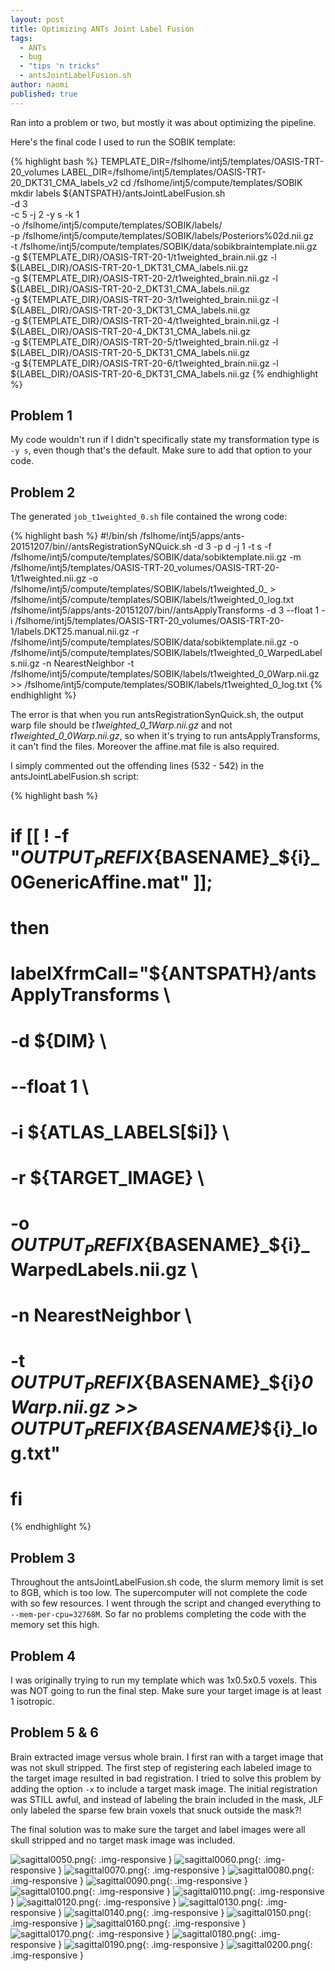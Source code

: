 ```yaml
---
layout: post
title: Optimizing ANTs Joint Label Fusion
tags: 
  - ANTs
  - bug
  - "tips 'n tricks"
  - antsJointLabelFusion.sh
author: naomi
published: true
---
```




Ran into a problem or two, but mostly it was about optimizing the pipeline.

<!-- more -->

Here's the final code I used to run the SOBIK template:

{% highlight bash %}
TEMPLATE_DIR=/fslhome/intj5/templates/OASIS-TRT-20_volumes
LABEL_DIR=/fslhome/intj5/templates/OASIS-TRT-20_DKT31_CMA_labels_v2
cd /fslhome/intj5/compute/templates/SOBIK
mkdir labels
${ANTSPATH}/antsJointLabelFusion.sh \
-d 3 \
-c 5 -j 2 -y s -k 1 \
-o /fslhome/intj5/compute/templates/SOBIK/labels/ \
-p /fslhome/intj5/compute/templates/SOBIK/labels/Posteriors%02d.nii.gz \
-t /fslhome/intj5/compute/templates/SOBIK/data/sobikbraintemplate.nii.gz \
-g ${TEMPLATE_DIR}/OASIS-TRT-20-1/t1weighted_brain.nii.gz -l ${LABEL_DIR}/OASIS-TRT-20-1_DKT31_CMA_labels.nii.gz \
-g ${TEMPLATE_DIR}/OASIS-TRT-20-2/t1weighted_brain.nii.gz -l ${LABEL_DIR}/OASIS-TRT-20-2_DKT31_CMA_labels.nii.gz \
-g ${TEMPLATE_DIR}/OASIS-TRT-20-3/t1weighted_brain.nii.gz -l ${LABEL_DIR}/OASIS-TRT-20-3_DKT31_CMA_labels.nii.gz \
-g ${TEMPLATE_DIR}/OASIS-TRT-20-4/t1weighted_brain.nii.gz -l ${LABEL_DIR}/OASIS-TRT-20-4_DKT31_CMA_labels.nii.gz \
-g ${TEMPLATE_DIR}/OASIS-TRT-20-5/t1weighted_brain.nii.gz -l ${LABEL_DIR}/OASIS-TRT-20-5_DKT31_CMA_labels.nii.gz \
-g ${TEMPLATE_DIR}/OASIS-TRT-20-6/t1weighted_brain.nii.gz -l ${LABEL_DIR}/OASIS-TRT-20-6_DKT31_CMA_labels.nii.gz
{% endhighlight %}

## Problem 1

My code wouldn't run if I didn't specifically state my transformation type is `-y s`, even though that's the default. Make sure to add that option to your code.

## Problem 2

The generated `job_t1weighted_0.sh` file contained the wrong code:

{% highlight bash %}
#!/bin/sh
/fslhome/intj5/apps/ants-20151207/bin//antsRegistrationSyNQuick.sh -d 3 -p d -j 1 -t s -f /fslhome/intj5/compute/templates/SOBIK/data/sobiktemplate.nii.gz -m /fslhome/intj5/templates/OASIS-TRT-20_volumes/OASIS-TRT-20-1/t1weighted.nii.gz -o /fslhome/intj5/compute/templates/SOBIK/labels/t1weighted_0_ > /fslhome/intj5/compute/templates/SOBIK/labels/t1weighted_0_log.txt
/fslhome/intj5/apps/ants-20151207/bin//antsApplyTransforms -d 3 --float 1                           -i /fslhome/intj5/templates/OASIS-TRT-20_volumes/OASIS-TRT-20-1/labels.DKT25.manual.nii.gz -r /fslhome/intj5/compute/templates/SOBIK/data/sobiktemplate.nii.gz -o /fslhome/intj5/compute/templates/SOBIK/labels/t1weighted_0_WarpedLabels.nii.gz -n NearestNeighbor                           -t /fslhome/intj5/compute/templates/SOBIK/labels/t1weighted_0_0Warp.nii.gz >> /fslhome/intj5/compute/templates/SOBIK/labels/t1weighted_0_log.txt
{% endhighlight %}

The error is that when you run antsRegistrationSynQuick.sh, the output warp file should be *t1weighted_0_1Warp.nii.gz* and not *t1weighted_0_0Warp.nii.gz*, so when it's trying to run antsApplyTransforms, it can't find the files. Moreover the affine.mat file is also required. 

I simply commented out the offending lines (532 - 542) in the antsJointLabelFusion.sh script:

{% highlight bash %}
#     if [[ ! -f "${OUTPUT_PREFIX}${BASENAME}_${i}_0GenericAffine.mat" ]];
#       then
#         labelXfrmCall="${ANTSPATH}/antsApplyTransforms \
#                               -d ${DIM} \
#                               --float 1 \
#                               -i ${ATLAS_LABELS[$i]} \
#                               -r ${TARGET_IMAGE} \
#                               -o ${OUTPUT_PREFIX}${BASENAME}_${i}_WarpedLabels.nii.gz \
#                               -n NearestNeighbor \
#                               -t ${OUTPUT_PREFIX}${BASENAME}_${i}_0Warp.nii.gz >> ${OUTPUT_PREFIX}${BASENAME}_${i}_log.txt"
#       fi
{% endhighlight %}

## Problem 3

Throughout the antsJointLabelFusion.sh code, the slurm memory limit is set to 8GB, which is too low. The supercomputer will not complete the code with so few resources. I went through the script and changed everything to `--mem-per-cpu=32768M`. So far no problems completing the code with the memory set this high.

## Problem 4

I was originally trying to run my template which was 1x0.5x0.5 voxels. This was NOT going to run the final step. Make sure your target image is at least 1 isotropic.

## Problem 5 & 6

Brain extracted image versus whole brain. I first ran with a target image that was not skull stripped. The first step of registering each labeled image to the target image resulted in bad registration. I tried to solve this problem by adding the option `-x` to include a target mask image. The initial registration was STILL awful, and instead of labeling the brain included in the mask, JLF only labeled the sparse few brain voxels that snuck outside the mask?!

The final solution was to make sure the target and label images were all skull stripped and no target mask image was included.

![sagittal0050.png]({{site.baseurl}}/media/sagittal0050.png){: .img-responsive }
![sagittal0060.png]({{site.baseurl}}/media/sagittal0060.png){: .img-responsive }
![sagittal0070.png]({{site.baseurl}}/media/sagittal0070.png){: .img-responsive }
![sagittal0080.png]({{site.baseurl}}/media/sagittal0080.png){: .img-responsive }
![sagittal0090.png]({{site.baseurl}}/media/sagittal0090.png){: .img-responsive }
![sagittal0100.png]({{site.baseurl}}/media/sagittal0100.png){: .img-responsive }
![sagittal0110.png]({{site.baseurl}}/media/sagittal0110.png){: .img-responsive }
![sagittal0120.png]({{site.baseurl}}/media/sagittal0120.png){: .img-responsive }
![sagittal0130.png]({{site.baseurl}}/media/sagittal0130.png){: .img-responsive }
![sagittal0140.png]({{site.baseurl}}/media/sagittal0140.png){: .img-responsive }
![sagittal0150.png]({{site.baseurl}}/media/sagittal0150.png){: .img-responsive }
![sagittal0160.png]({{site.baseurl}}/media/sagittal0160.png){: .img-responsive }
![sagittal0170.png]({{site.baseurl}}/media/sagittal0170.png){: .img-responsive }
![sagittal0180.png]({{site.baseurl}}/media/sagittal0180.png){: .img-responsive }
![sagittal0190.png]({{site.baseurl}}/media/sagittal0190.png){: .img-responsive }
![sagittal0200.png]({{site.baseurl}}/media/sagittal0200.png){: .img-responsive }
